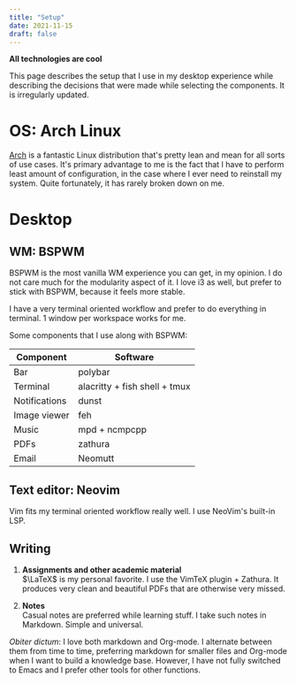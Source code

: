 ```yaml
---
title: "Setup"
date: 2021-11-15
draft: false
---
```

**All technologies are cool**

This page describes the setup that I use in my desktop experience while describing the decisions that were made while selecting the components.  It is irregularly updated.

# OS: Arch Linux
[Arch](https://archlinux.org/) is a fantastic Linux distribution that's pretty lean and mean for all sorts of use cases. It's primary advantage to me is the fact that I have to perform least amount of configuration, in the case where I ever need to reinstall my system. Quite fortunately, it has rarely broken down on me.

# Desktop
## WM: BSPWM
BSPWM is the most vanilla WM experience you can get, in my opinion. I do not care much for the modularity aspect of it. I love i3 as well, but prefer to stick with BSPWM, because it feels more stable.

I have a very terminal oriented workflow and prefer to do everything in terminal. 1 window per workspace works for me.

Some components that I use along with BSPWM:

| Component     | Software                      |
| ---           | ---                           |
| Bar           | polybar                       |
| Terminal      | alacritty + fish shell + tmux |
| Notifications | dunst                         |
| Image viewer  | feh                           |
| Music         | mpd + ncmpcpp                 |
| PDFs          | zathura                       |
| Email         | Neomutt                       |



## Text editor: Neovim
Vim fits my terminal oriented workflow really well. I use NeoVim's built-in LSP.

## Writing
1. **Assignments and other academic material** \
$\LaTeX$ is my personal favorite. I use the VimTeX plugin + Zathura. It produces very clean and beautiful PDFs that are otherwise very missed. 

2. **Notes** \
Casual notes are preferred while learning stuff. I take such notes in Markdown. Simple and universal.

*Obiter dictum*: I love both markdown and Org-mode. I alternate between them from time to time, preferring markdown for smaller files and Org-mode when I want to build a knowledge base. However, I have not fully switched to Emacs and I prefer other tools for other functions.
